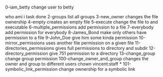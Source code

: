 0-iam_betty change user to betty

who ami i task done
2-groups list all groups
3-new_owner changes the file ownership
4-empty creates an empty file
5-execute change the file to and executable
6-multiple_permissions add permission to a file
7-everybody add permission for everybody
8-James_Bond make only others have permission to a file
9-John_Doe give him some kinda permission
10-mirror_permissions uses another file permission on a given file
11-directories_permissions gives full permissions to directory and subdir
12-directory_permission give 751 permission to a directory
13-change_group change group permission
100-change_owner_and_group changes the owner and group to different users
chown vincent:staff *
101-symbolic_link_permission change ownership for a symbolic link
